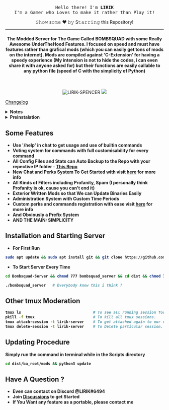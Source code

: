 <p align="center">
  <br><samp>
  Hello there! I'm <b>LIRIK</b><br>I'm a Gamer who Loves to make it rather than Play it!<br>
</samp></p>
<div align="center"> 𝚂𝚑𝚘𝚠 s𝚘𝚖𝚎 ❤️ 𝚋𝚢 S𝚝𝚊𝚛𝚛𝚒𝚗𝚐 this Repository! </div>
<hr/>
<h4 align="center">The Modded Server for The Game Called BOMBSQUAD with some Really Awesome UnderTheHood Features. I focused on speed and must have features rather than grafical mods (which you can easily get tons of mods on the internet). Mods are compiled against 'C-Extension' for having a speedy experience (My intension is not to hide the codes, i can even share it with anyone asked for) but their functions are easily callable to any python file (speed of C with the simplicity of Python)</h4>
<br>
<p align="center">
  <img src="https://komarev.com/ghpvc/?username=LIRIK-SPENCER" alt="LIRIK-SPENCER" />
  <a href="https://github.com/LIRIK-SPENCER/"><img src="https://img.shields.io/github/last-commit/LIRIK-SPENCER/Bombsquad-Server?style=flat-square?color=red&label=Last%20Updated%20"></a>
</p>

[Changelog](https://github.com/LIRIK-SPENCER/Bombsquad-Server/blob/main/dist/ba_root/mods/world/changelog.txt)

<details>
  <summary><b>Notes<b/></summary><br/>

<!--START_SECTION:waka-->
- v5.0 version needs to be clean installed !
  
<!--END_SECTION:waka-->
</details>
  
<details>
  <summary><b>Preinstalation</summary><br/>

<!--START_SECTION:waka-->
- pip3
- pthon3.8
  
<!--END_SECTION:waka-->
</details>

## Some Features
- Use '/help' in chat to get usage and use of builtin commands
- Voting system for commands with full customisability for every command
- All Config Files and Stats can Auto Backup to the Repo with your repective IP folder - [This Repo](https://github.com/LIRIK-SPENCER/data-collection)
- New Chat and Perks System To Get Started with visit [here](https://github.com/LIRIK-SPENCER/Bombsquad-Server/wiki/Register-File) for more info
- All Kinds of Filters including Profanity, Spam (I personally think Profanity is ok, cause you can't end it)
- Exterior Written Mods so that We can Update Binaries Easily
- Administration System with Custom Time Periods
- Custom perks and commands registration with ease visit [here](https://github.com/LIRIK-SPENCER/Bombsquad-Server/wiki/Register-File) for more info
- And Obviously a Prefix System
- AND THE MAIN: SIMPLICITY

    
## Installation and Starting Server

- For First Run
```bash
sudo apt update && sudo apt install git && git clone https://github.com/LIRIK-SPENCER/Bombsquad-Server
```
- To Start Server Every Time
```bash
cd Bombsquad-Server && chmod 777 bombsquad_server && cd dist && chmod 777 bombsquad_headless && cd .. && tmux new -s lirik-server
```
```bash
./bombsquad_server   # Everybody know this i think ?
```

## Other tmux Moderation
```bash
tmux ls                                # To see all running session for tmux.
pkill -f tmux                          # To kill all tmux sessions.
tmux attach-session -t lirik-server    # To get attached again to our old session.
tmux delete-session -t lirik-server    # To Delete particular session.
```

## Updating Procedure

Simply run the command in terminal while in the Scripts directory
  
```bash
cd dist/ba_root/mods && python3 update
```

## Have A Question ?

- Even can contact on Discord @LIRIK#6494
- Join [Discussions](https://github.com/LIRIK-SPENCER/Bombsquad-Server/discussions) to get Started
- If You Want any feature as a portable, please contact me
